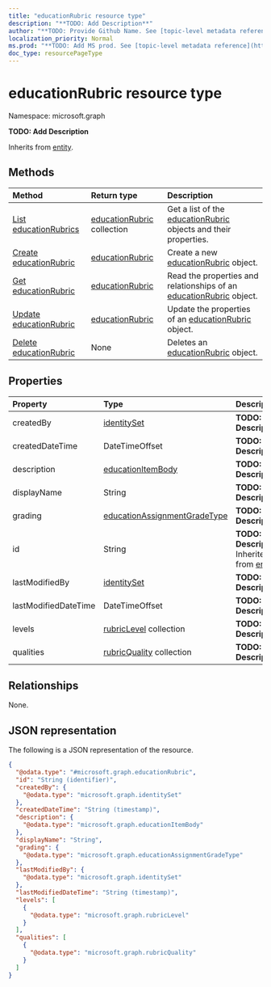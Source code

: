 ```yaml
---
title: "educationRubric resource type"
description: "**TODO: Add Description**"
author: "**TODO: Provide Github Name. See [topic-level metadata reference](https://msgo.azurewebsites.net/add/document/guidelines/metadata.html#topic-level-metadata)**"
localization_priority: Normal
ms.prod: "**TODO: Add MS prod. See [topic-level metadata reference](https://msgo.azurewebsites.net/add/document/guidelines/metadata.html#topic-level-metadata)**"
doc_type: resourcePageType
---
```


# educationRubric resource type

Namespace: microsoft.graph



**TODO: Add Description**


Inherits from [entity](../resources/entity.md).

## Methods
|Method|Return type|Description|
|:---|:---|:---|
|[List educationRubrics](../api/educationrubric-list.md)|[educationRubric](../resources/educationrubric.md) collection|Get a list of the [educationRubric](../resources/educationrubric.md) objects and their properties.|
|[Create educationRubric](../api/educationrubric-create.md)|[educationRubric](../resources/educationrubric.md)|Create a new [educationRubric](../resources/educationrubric.md) object.|
|[Get educationRubric](../api/educationrubric-get.md)|[educationRubric](../resources/educationrubric.md)|Read the properties and relationships of an [educationRubric](../resources/educationrubric.md) object.|
|[Update educationRubric](../api/educationrubric-update.md)|[educationRubric](../resources/educationrubric.md)|Update the properties of an [educationRubric](../resources/educationrubric.md) object.|
|[Delete educationRubric](../api/educationrubric-delete.md)|None|Deletes an [educationRubric](../resources/educationrubric.md) object.|

## Properties
|Property|Type|Description|
|:---|:---|:---|
|createdBy|[identitySet](../resources/identityset.md)|**TODO: Add Description**|
|createdDateTime|DateTimeOffset|**TODO: Add Description**|
|description|[educationItemBody](../resources/educationitembody.md)|**TODO: Add Description**|
|displayName|String|**TODO: Add Description**|
|grading|[educationAssignmentGradeType](../resources/educationassignmentgradetype.md)|**TODO: Add Description**|
|id|String|**TODO: Add Description** Inherited from [entity](../resources/entity.md)|
|lastModifiedBy|[identitySet](../resources/identityset.md)|**TODO: Add Description**|
|lastModifiedDateTime|DateTimeOffset|**TODO: Add Description**|
|levels|[rubricLevel](../resources/rubriclevel.md) collection|**TODO: Add Description**|
|qualities|[rubricQuality](../resources/rubricquality.md) collection|**TODO: Add Description**|

## Relationships
None.

## JSON representation
The following is a JSON representation of the resource.
<!-- {
  "blockType": "resource",
  "keyProperty": "id",
  "@odata.type": "microsoft.graph.educationRubric",
  "baseType": "microsoft.graph.entity",
  "openType": false
}
-->
``` json
{
  "@odata.type": "#microsoft.graph.educationRubric",
  "id": "String (identifier)",
  "createdBy": {
    "@odata.type": "microsoft.graph.identitySet"
  },
  "createdDateTime": "String (timestamp)",
  "description": {
    "@odata.type": "microsoft.graph.educationItemBody"
  },
  "displayName": "String",
  "grading": {
    "@odata.type": "microsoft.graph.educationAssignmentGradeType"
  },
  "lastModifiedBy": {
    "@odata.type": "microsoft.graph.identitySet"
  },
  "lastModifiedDateTime": "String (timestamp)",
  "levels": [
    {
      "@odata.type": "microsoft.graph.rubricLevel"
    }
  ],
  "qualities": [
    {
      "@odata.type": "microsoft.graph.rubricQuality"
    }
  ]
}
```


